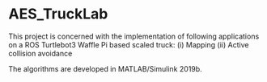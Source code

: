 # AES_TruckLab

This project is concerned with the implementation of following applications on a ROS Turtlebot3 Waffle Pi based scaled truck: 
(i) Mapping 
(ii) Active collision avoidance

The algorithms are developed in MATLAB/Simulink 2019b.
